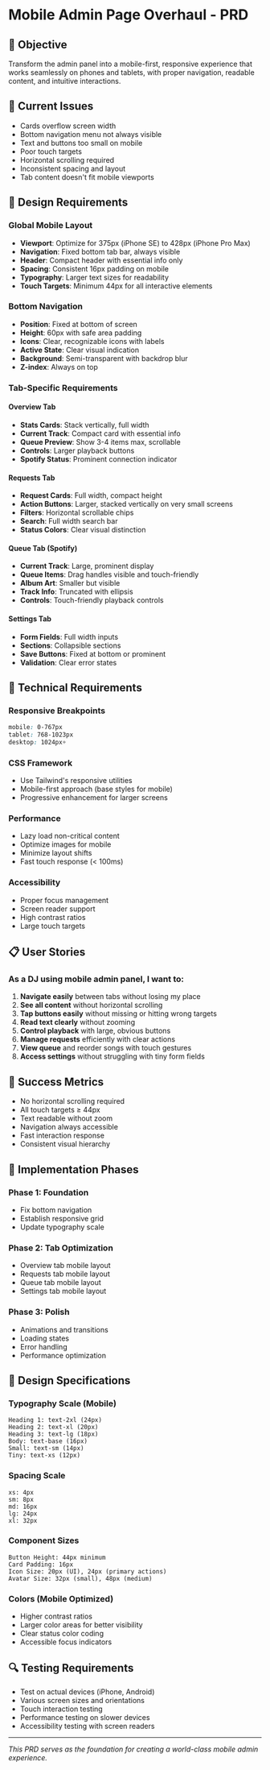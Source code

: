 # Mobile Admin Page Overhaul - PRD

## 🎯 **Objective**
Transform the admin panel into a mobile-first, responsive experience that works seamlessly on phones and tablets, with proper navigation, readable content, and intuitive interactions.

## 📱 **Current Issues**
- Cards overflow screen width
- Bottom navigation menu not always visible
- Text and buttons too small on mobile
- Poor touch targets
- Horizontal scrolling required
- Inconsistent spacing and layout
- Tab content doesn't fit mobile viewports

## 🎨 **Design Requirements**

### **Global Mobile Layout**
- **Viewport**: Optimize for 375px (iPhone SE) to 428px (iPhone Pro Max)
- **Navigation**: Fixed bottom tab bar, always visible
- **Header**: Compact header with essential info only
- **Spacing**: Consistent 16px padding on mobile
- **Typography**: Larger text sizes for readability
- **Touch Targets**: Minimum 44px for all interactive elements

### **Bottom Navigation**
- **Position**: Fixed at bottom of screen
- **Height**: 60px with safe area padding
- **Icons**: Clear, recognizable icons with labels
- **Active State**: Clear visual indication
- **Background**: Semi-transparent with backdrop blur
- **Z-index**: Always on top

### **Tab-Specific Requirements**

#### **Overview Tab**
- **Stats Cards**: Stack vertically, full width
- **Current Track**: Compact card with essential info
- **Queue Preview**: Show 3-4 items max, scrollable
- **Controls**: Larger playback buttons
- **Spotify Status**: Prominent connection indicator

#### **Requests Tab**
- **Request Cards**: Full width, compact height
- **Action Buttons**: Larger, stacked vertically on very small screens
- **Filters**: Horizontal scrollable chips
- **Search**: Full width search bar
- **Status Colors**: Clear visual distinction

#### **Queue Tab (Spotify)**
- **Current Track**: Large, prominent display
- **Queue Items**: Drag handles visible and touch-friendly
- **Album Art**: Smaller but visible
- **Track Info**: Truncated with ellipsis
- **Controls**: Touch-friendly playback controls

#### **Settings Tab**
- **Form Fields**: Full width inputs
- **Sections**: Collapsible sections
- **Save Buttons**: Fixed at bottom or prominent
- **Validation**: Clear error states

## 🔧 **Technical Requirements**

### **Responsive Breakpoints**
```css
mobile: 0-767px
tablet: 768-1023px
desktop: 1024px+
```

### **CSS Framework**
- Use Tailwind's responsive utilities
- Mobile-first approach (base styles for mobile)
- Progressive enhancement for larger screens

### **Performance**
- Lazy load non-critical content
- Optimize images for mobile
- Minimize layout shifts
- Fast touch response (< 100ms)

### **Accessibility**
- Proper focus management
- Screen reader support
- High contrast ratios
- Large touch targets

## 📋 **User Stories**

### **As a DJ using mobile admin panel, I want to:**
1. **Navigate easily** between tabs without losing my place
2. **See all content** without horizontal scrolling
3. **Tap buttons easily** without missing or hitting wrong targets
4. **Read text clearly** without zooming
5. **Control playback** with large, obvious buttons
6. **Manage requests** efficiently with clear actions
7. **View queue** and reorder songs with touch gestures
8. **Access settings** without struggling with tiny form fields

## 🎯 **Success Metrics**
- No horizontal scrolling required
- All touch targets ≥ 44px
- Text readable without zoom
- Navigation always accessible
- Fast interaction response
- Consistent visual hierarchy

## 🚀 **Implementation Phases**

### **Phase 1: Foundation**
- Fix bottom navigation
- Establish responsive grid
- Update typography scale

### **Phase 2: Tab Optimization**
- Overview tab mobile layout
- Requests tab mobile layout
- Queue tab mobile layout
- Settings tab mobile layout

### **Phase 3: Polish**
- Animations and transitions
- Loading states
- Error handling
- Performance optimization

## 📐 **Design Specifications**

### **Typography Scale (Mobile)**
```
Heading 1: text-2xl (24px)
Heading 2: text-xl (20px)
Heading 3: text-lg (18px)
Body: text-base (16px)
Small: text-sm (14px)
Tiny: text-xs (12px)
```

### **Spacing Scale**
```
xs: 4px
sm: 8px
md: 16px
lg: 24px
xl: 32px
```

### **Component Sizes**
```
Button Height: 44px minimum
Card Padding: 16px
Icon Size: 20px (UI), 24px (primary actions)
Avatar Size: 32px (small), 48px (medium)
```

### **Colors (Mobile Optimized)**
- Higher contrast ratios
- Larger color areas for better visibility
- Clear status color coding
- Accessible focus indicators

## 🔍 **Testing Requirements**
- Test on actual devices (iPhone, Android)
- Various screen sizes and orientations
- Touch interaction testing
- Performance testing on slower devices
- Accessibility testing with screen readers

---

*This PRD serves as the foundation for creating a world-class mobile admin experience.*
